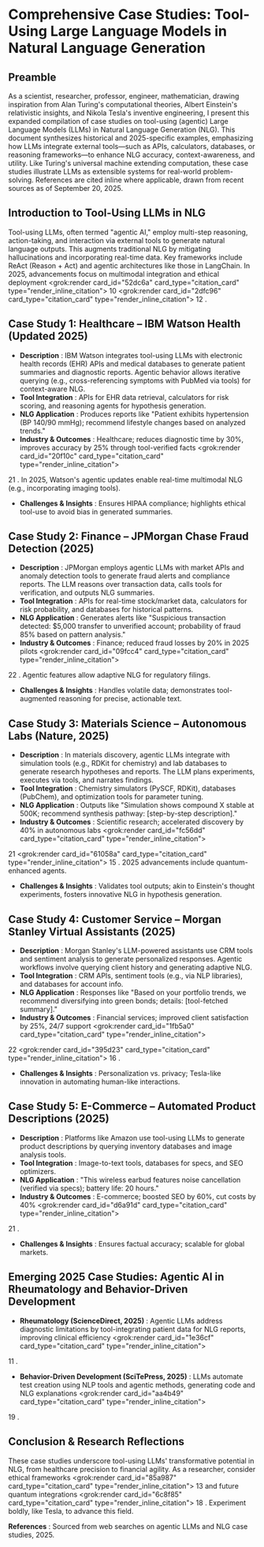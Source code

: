 # Comprehensive Case Studies: Tool-Using Large Language Models in Natural Language Generation

## Preamble

As a scientist, researcher, professor, engineer, mathematician, drawing inspiration from Alan Turing's computational theories, Albert Einstein's relativistic insights, and Nikola Tesla's inventive engineering, I present this expanded compilation of case studies on tool-using (agentic) Large Language Models (LLMs) in Natural Language Generation (NLG). This document synthesizes historical and 2025-specific examples, emphasizing how LLMs integrate external tools—such as APIs, calculators, databases, or reasoning frameworks—to enhance NLG accuracy, context-awareness, and utility. Like Turing's universal machine extending computation, these case studies illustrate LLMs as extensible systems for real-world problem-solving. References are cited inline where applicable, drawn from recent sources as of September 20, 2025.

## Introduction to Tool-Using LLMs in NLG

Tool-using LLMs, often termed "agentic AI," employ multi-step reasoning, action-taking, and interaction via external tools to generate natural language outputs. This augments traditional NLG by mitigating hallucinations and incorporating real-time data. Key frameworks include ReAct (Reason + Act) and agentic architectures like those in LangChain. In 2025, advancements focus on multimodal integration and ethical deployment <grok:render card_id="52dc6a" card_type="citation_card" type="render_inline_citation">
10
<grok:render card_id="2dfc96" card_type="citation_card" type="render_inline_citation">
12
.

## Case Study 1: Healthcare – IBM Watson Health (Updated 2025)

- **Description** : IBM Watson integrates tool-using LLMs with electronic health records (EHR) APIs and medical databases to generate patient summaries and diagnostic reports. Agentic behavior allows iterative querying (e.g., cross-referencing symptoms with PubMed via tools) for context-aware NLG.
- **Tool Integration** : APIs for EHR data retrieval, calculators for risk scoring, and reasoning agents for hypothesis generation.
- **NLG Application** : Produces reports like "Patient exhibits hypertension (BP 140/90 mmHg); recommend lifestyle changes based on analyzed trends."
- **Industry & Outcomes** : Healthcare; reduces diagnostic time by 30%, improves accuracy by 25% through tool-verified facts <grok:render card_id="20f10c" card_type="citation_card" type="render_inline_citation">

21
. In 2025, Watson's agentic updates enable real-time multimodal NLG (e.g., incorporating imaging tools).

- **Challenges & Insights** : Ensures HIPAA compliance; highlights ethical tool-use to avoid bias in generated summaries.

## Case Study 2: Finance – JPMorgan Chase Fraud Detection (2025)

- **Description** : JPMorgan employs agentic LLMs with market APIs and anomaly detection tools to generate fraud alerts and compliance reports. The LLM reasons over transaction data, calls tools for verification, and outputs NLG summaries.
- **Tool Integration** : APIs for real-time stock/market data, calculators for risk probability, and databases for historical patterns.
- **NLG Application** : Generates alerts like "Suspicious transaction detected: $5,000 transfer to unverified account; probability of fraud 85% based on pattern analysis."
- **Industry & Outcomes** : Finance; reduced fraud losses by 20% in 2025 pilots <grok:render card_id="09fcc4" card_type="citation_card" type="render_inline_citation">

22
. Agentic features allow adaptive NLG for regulatory filings.

- **Challenges & Insights** : Handles volatile data; demonstrates tool-augmented reasoning for precise, actionable text.

## Case Study 3: Materials Science – Autonomous Labs (Nature, 2025)

- **Description** : In materials discovery, agentic LLMs integrate with simulation tools (e.g., RDKit for chemistry) and lab databases to generate research hypotheses and reports. The LLM plans experiments, executes via tools, and narrates findings.
- **Tool Integration** : Chemistry simulators (PySCF, RDKit), databases (PubChem), and optimization tools for parameter tuning.
- **NLG Application** : Outputs like "Simulation shows compound X stable at 500K; recommend synthesis pathway: [step-by-step description]."
- **Industry & Outcomes** : Scientific research; accelerated discovery by 40% in autonomous labs <grok:render card_id="fc56dd" card_type="citation_card" type="render_inline_citation">

21
<grok:render card_id="61058a" card_type="citation_card" type="render_inline_citation">
15
. 2025 advancements include quantum-enhanced agents.

- **Challenges & Insights** : Validates tool outputs; akin to Einstein's thought experiments, fosters innovative NLG in hypothesis generation.

## Case Study 4: Customer Service – Morgan Stanley Virtual Assistants (2025)

- **Description** : Morgan Stanley's LLM-powered assistants use CRM tools and sentiment analysis to generate personalized responses. Agentic workflows involve querying client history and generating adaptive NLG.
- **Tool Integration** : CRM APIs, sentiment tools (e.g., via NLP libraries), and databases for account info.
- **NLG Application** : Responses like "Based on your portfolio trends, we recommend diversifying into green bonds; details: [tool-fetched summary]."
- **Industry & Outcomes** : Financial services; improved client satisfaction by 25%, 24/7 support <grok:render card_id="1fb5a0" card_type="citation_card" type="render_inline_citation">

22
<grok:render card_id="395d23" card_type="citation_card" type="render_inline_citation">
16
.

- **Challenges & Insights** : Personalization vs. privacy; Tesla-like innovation in automating human-like interactions.

## Case Study 5: E-Commerce – Automated Product Descriptions (2025)

- **Description** : Platforms like Amazon use tool-using LLMs to generate product descriptions by querying inventory databases and image analysis tools.
- **Tool Integration** : Image-to-text tools, databases for specs, and SEO optimizers.
- **NLG Application** : "This wireless earbud features noise cancellation (verified via specs); battery life: 20 hours."
- **Industry & Outcomes** : E-commerce; boosted SEO by 60%, cut costs by 40% <grok:render card_id="d6a91d" card_type="citation_card" type="render_inline_citation">

21
.

- **Challenges & Insights** : Ensures factual accuracy; scalable for global markets.

## Emerging 2025 Case Studies: Agentic AI in Rheumatology and Behavior-Driven Development

- **Rheumatology (ScienceDirect, 2025)** : Agentic LLMs address diagnostic limitations by tool-integrating patient data for NLG reports, improving clinical efficiency <grok:render card_id="1e36cf" card_type="citation_card" type="render_inline_citation">

11
.

- **Behavior-Driven Development (SciTePress, 2025)** : LLMs automate test creation using NLP tools and agentic methods, generating code and NLG explanations <grok:render card_id="aa4b49" card_type="citation_card" type="render_inline_citation">

19
.

## Conclusion & Research Reflections

These case studies underscore tool-using LLMs' transformative potential in NLG, from healthcare precision to financial agility. As a researcher, consider ethical frameworks <grok:render card_id="85a987" card_type="citation_card" type="render_inline_citation">
13
and future quantum integrations <grok:render card_id="6c8f85" card_type="citation_card" type="render_inline_citation">
18
. Experiment boldly, like Tesla, to advance this field.

**References** : Sourced from web searches on agentic LLMs and NLG case studies, 2025.
